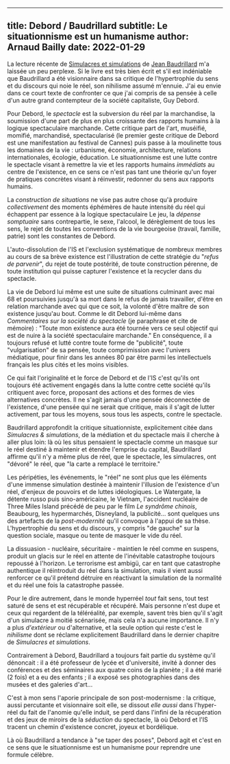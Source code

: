 ------------
title: Debord / Baudrillard
subtitle: Le situationnisme est un humanisme
author: Arnaud Bailly
date: 2022-01-29
------------

La lecture récente de [Simulacres et simulations](http://www.editions-galilee.fr/f/index.php?sp=liv&livre_id=2631) de [Jean Baudrillard](https://fr.wikipedia.org/wiki/Jean_Baudrillard) m'a laissée un peu perplexe. Si le livre est très bien écrit et s'il est indéniable que Baudrillard a été visionnaire dans sa critique de l'hypertrophie du sens et du discours qui noie le réel, son nihilisme assumé m'ennuie. J'ai eu envie dans ce court texte de confronter ce que j'ai compris de sa pensée à celle d'un autre grand contempteur de la société capitaliste, Guy Debord.

 Pour Debord, le _spectacle_ est la subversion du réel par la marchandise, la soumission d'une part de plus en plus croissante des rapports humains à la logique spectaculaire marchande. Cette critique part de l'art, muséifié, momifié, marchandisé, spectacularisé (le premier geste critique de Debord est une manifestation au festival de Cannes) puis passe à la moulinette tous les domaines de la vie : urbanisme, économie, architecture, relations internationales, écologie, éducation. Le situationnisme est une lutte contre le spectacle visant à remettre la vie et les rapports humains _immédiats_ au centre de l'existence, en ce sens ce n'est pas tant une théorie qu'un foyer de pratiques concrètes visant à réinvestir, redonner du sens aux rapports humains.

La _construction de situations_ ne vise pas autre chose qu'à produire _collectivement_  des moments éphémères de haute intensité du réel qui échappent par essence à la logique spectaculaire Le jeu, la _dépense somptuaire_ sans contrepartie, le sexe, l'alcool, le dérèglement de tous les sens, le rejet de toutes les conventions de la vie bourgeoise (travail, famille, patrie) sont les constantes de Debord.

L'auto-dissolution de l'IS et l'exclusion systématique de nombreux membres au cours de sa brève existence est l'illustration de cette stratégie du "_refus de parvenir_", du rejet de toute postérité, de toute construction pérenne, de toute institution qui puisse capturer l'existence et la recycler dans du spectacle.

La vie de Debord lui même est une suite de situations culminant avec mai 68 et poursuivies jusqu'à sa mort dans le refus de jamais travailler, d'être en relation marchande avec qui que ce soit, la volonté d'être maître de son existence jusqu'au bout. Comme le dit Debord lui-même dans _Commentaires sur la société du spectacle_ (je paraphrase et cite de mémoire) : "Toute mon existence aura été tournée vers ce seul objectif qui est de nuire à la société spectaculaire marchande." En conséquence, il a toujours refusé et lutté contre toute forme de "publicité", toute "vulgarisation" de sa pensée, toute comprimission avec l'univers médiatique, pour finir dans les années 80 par être parmi les intellectuels français les plus cités et les moins visibles.

Ce qui fait l'originalité et le force de Debord et de l'IS c'est qu'ils ont toujours été activement engagés dans la lutte contre cette société qu'ils critiquent avec force, proposant des actions et des formes de vies alternatives concrètes. Il ne s'agit jamais d'une pensée déconnectée de l'existence, d'une pensée qui ne serait que critique, mais il s'agit de lutter activement, par tous les moyens, sous tous les aspects, contre le spectacle.

Baudrillard approfondit la critique situationniste, explicitement citée dans _Simulacres & simulations_, de la médiation et du spectacle mais il cherche à aller plus loin: là où les situs pensaient le spectacle comme un masque sur le réel destiné à maintenir et étendre l'emprise du capital, Baudrillard affirme qu'il n'y a même plus de réel, que le spectacle, les simulacres, ont "dévoré" le réel, que "la carte a remplacé le territoire."

Les péripéties, les événements, le "réel" ne sont plus que les éléments d'une immense simulation destinée à maintenir l'illusion de l'existence d'un réel, d'enjeux de pouvoirs et de luttes idéologiques. Le Watergate, la détente russo puis sino-américaine, le Vietnam, l'accident nucléaire de Three Miles Island précédé de peu par le film _Le syndrôme chinois_, Beaubourg, les hypermarchés, Disneyland, la publicité... sont quelques uns des artefacts de la _post-modernité_ qu'il convoque à l'appui de sa thèse. L'hypertrophie du sens et du discours, y compris "de gauche" sur la question sociale, masque ou tente de masquer le vide du réel.

La dissuasion - nucléaire, sécuritaire - maintien le réel comme en suspens, produit un glacis sur le réel en attente de l'inévitable catastrophe toujours repoussé à l'horizon. Le terrorisme est ambigü, car en tant que catastrophe authentique il réintroduit du réel dans la simulation, mais il vient aussi renforcer ce qu'il prétend détruire en réactivant la simulation de la normalité et du réel une fois la catastrophe passée.

Pour le dire autrement, dans le monde hyperréel _tout_ fait sens, tout test saturé de sens et est récupérable et récupéré. Mais personne n'est dupe et ceux qui regardent de la téléréalité, par exemple, savent très bien qu'il s'agit d'un simulacre à moitié scénarisée, mais cela n'a aucune importance. Il n'y a plus _d'extérieur_ ou d'alternative, et la seule option qui reste c'est le _nihilisme_ dont se réclame explicitement Baudrillard dans le dernier chapitre de _Simulacres et simulations_.

Contrairement à Debord, Baudrillard a toujours fait partie du système qu'il dénoncait : il a été professeur de lycée et d'université, invité à donner des conférences et des séminaires aux quatre coins de la planète ; il a été marié (2 fois) et a eu des enfants ; il a exposé ses photographies dans des musées et des galeries d'art...

C'est à mon sens l'aporie principale de son post-modernisme : la critique, aussi percutante et visionnaire soit elle, se dissout _elle aussi_ dans l'hyper-réel du fait de l'anomie qu'elle induit, se perd dans l'infini de la récupération et des jeux de miroirs de la _séduction_ du spectacle, là où Debord et l'IS tracent un chemin d'existence concret, joyeux et bordélique.

Là où Baudrillard a tendance à "se taper des poses", Debord agit et c'est en ce sens que le situationnisme est un humanisme pour reprendre une formule célèbre.
